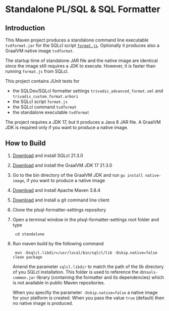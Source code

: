 # Standalone PL/SQL & SQL Formatter

## Introduction

This Maven project produces a standalone command line executable `tvdformat.jar` for the SQLcl script [`format.js`](../sqlcl/format.js). Optionally it produces also a GraalVM native image `tvdformat`.

The startup time of standalone JAR file and the native image are identical since the image still requires a JDK to execute. However, it is faster than running `format.js` from SQLcl.

This project contains JUnit tests for

- the SQLDev/SQLcl formatter settings `trivadis_advanced_format.xml` and `trivadis_custom_format.arbori`
- the SQLcl script `format.js`
- the SQLcl command `tvdformat`
- the standalone executable `tvdformat`

The project requires a JDK 17, but it produces a Java 8 JAR file. A GraalVM JDK is required only if you want to produce a native image.

## How to Build

1. [Download](https://www.oracle.com/tools/downloads/sqlcl-downloads.html) and install SQLcl 21.3.0
2. [Download](https://github.com/graalvm/graalvm-ce-builds/releases) and install the GraalVM JDK 17 21.3.0
3. Go to the bin directory of the GraalVM JDK and run `gu install native-image`, if you want to produce a native image
4. [Download](https://maven.apache.org/download.cgi) and install Apache Maven 3.8.4
5. [Download](https://git-scm.com/downloads) and install a git command line client
6. Clone the plsql-formatter-settings repository
7. Open a terminal window in the plsql-formatter-settings root folder and type

		cd standalone

6. Run maven build by the following command

		mvn -Dsqlcl.libdir=/usr/local/bin/sqlcl/lib -Dskip.native=false clean package

	Amend the parameter `sqlcl.libdir` to match the path of the lib directory of you SQLcl installation. This folder is used to reference the `dbtools-common.jar` library (containing the formatter and its dependencies) which is not available in public Maven repositories. 
	
	When you specifiy the parameter `-Dskip.native=false` a native image for your platform is created. When you pass the value `true` (default) then no native image is produced.
